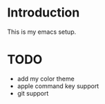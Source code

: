# Introduction
This is my emacs setup. 

# TODO
* add my color theme
* apple command key support
* git support